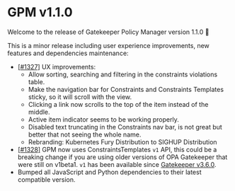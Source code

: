 # GPM v1.1.0

Welcome to the release of Gatekeeper Policy Manager version 1.1.0 🎉

This is a minor release including user experience improvements, new features and dependencies maintenance:

- [[#1327]](https://github.com/sighupio/gatekeeper-policy-manager/pull/1327) UX improvements:
  - Allow sorting, searching and filtering in the constraints violations table.
  - Make the navigation bar for Constraints and Constraints Templates sticky, so it will scroll with the view.
  - Clicking a link now scrolls to the top of the item instead of the middle.
  - Active item indicator seems to be working properly.
  - Disabled text truncating in the Constraints nav bar, is not great but better that not seeing the whole name.
  - Rebranding: Kubernetes Fury Distribution to SIGHUP Distribution
- [[#1328]](https://github.com/sighupio/gatekeeper-policy-manager/pull/1328) GPM now uses ConstraintsTemplates `v1` API, this could be a breaking change if you are using older versions of OPA Gatekeeper that were still on v1beta1. `v1` has been available since [Gatekeeper v3.6.0](https://github.com/open-policy-agent/gatekeeper/releases/tag/v3.6.0).
- Bumped all JavaScript and Python dependencies to their latest compatible version.
